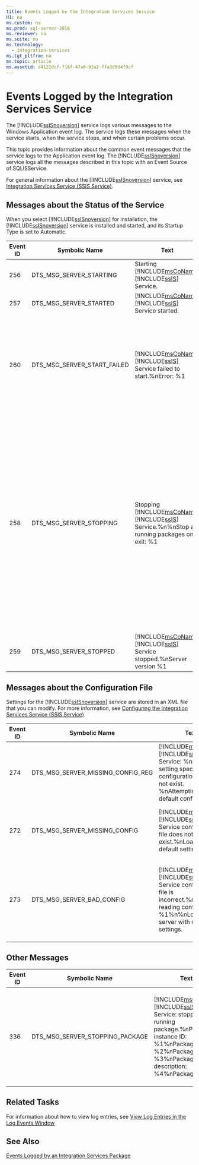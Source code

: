```yaml
---
title: Events Logged by the Integration Services Service
H1: na
ms.custom: na
ms.prod: sql-server-2016
ms.reviewer: na
ms.suite: na
ms.technology: 
  - integration-services
ms.tgt_pltfrm: na
ms.topic: article
ms.assetid: d4122dcf-f16f-47a0-93a2-ffa3d0d4f9cf
---
```

# Events Logged by the Integration Services Service
  The [!INCLUDE[ssISnoversion](../../Token/Other/ssISnoversion_md.md)] service logs various messages to the Windows Application event log. The service logs these messages when the service starts, when the service stops, and when certain problems occur.  
  
 This topic provides information about the common event messages that the service logs to the Application event log. The [!INCLUDE[ssISnoversion](../../Token/Other/ssISnoversion_md.md)] service logs all the messages described in this topic with an Event Source of SQLISService.  
  
 For general information about the [!INCLUDE[ssISnoversion](../../Token/Other/ssISnoversion_md.md)] service, see [Integration Services Service &#40;SSIS Service&#41;](../../Topics/TopicNameNotContainA/Integration-Services-Service--SSIS-Service-.md).  
  
## Messages about the Status of the Service  
 When you select [!INCLUDE[ssISnoversion](../../Token/Other/ssISnoversion_md.md)] for installation, the [!INCLUDE[ssISnoversion](../../Token/Other/ssISnoversion_md.md)] service is installed and started, and its Startup Type is set to Automatic.  
  
|Event ID|Symbolic Name|Text|Notes|  
|--------------|-------------------|----------|-----------|  
|256|DTS\_MSG\_SERVER\_STARTING|Starting [!INCLUDE[msCoName](../../Token/Other/msCoName_md.md)] [!INCLUDE[ssIS](../../Token/Other/ssIS_md.md)] Service.|The service is about to start.|  
|257|DTS\_MSG\_SERVER\_STARTED|[!INCLUDE[msCoName](../../Token/Other/msCoName_md.md)] [!INCLUDE[ssIS](../../Token/Other/ssIS_md.md)] Service started.|The service started.|  
|260|DTS\_MSG\_SERVER\_START\_FAILED|[!INCLUDE[msCoName](../../Token/Other/msCoName_md.md)] [!INCLUDE[ssIS](../../Token/Other/ssIS_md.md)] Service failed to start.%nError: %1|The service was not able to start. This inability to start might be the result of a damaged installation or an inappropriate service account.|  
|258|DTS\_MSG\_SERVER\_STOPPING|Stopping [!INCLUDE[msCoName](../../Token/Other/msCoName_md.md)] [!INCLUDE[ssIS](../../Token/Other/ssIS_md.md)] Service.%n%nStop all running packages on exit: %1|The service is stopping, and if you configure the service to do this, will stop all running packages. You can set a true or false value in the configuration file that determines whether the service stops running packages when the service itself stops. The message for this event includes the value of this setting.|  
|259|DTS\_MSG\_SERVER\_STOPPED|[!INCLUDE[msCoName](../../Token/Other/msCoName_md.md)] [!INCLUDE[ssIS](../../Token/Other/ssIS_md.md)] Service stopped.%nServer version %1|The service stopped.|  
  
## Messages about the Configuration File  
 Settings for the [!INCLUDE[ssISnoversion](../../Token/Other/ssISnoversion_md.md)] service are stored in an XML file that you can modify. For more information, see [Configuring the Integration Services Service &#40;SSIS Service&#41;](../../Topics/TopicNameNotContainA/Configuring-the-Integration-Services-Service--SSIS-Service-.md).  
  
|Event ID|Symbolic Name|Text|Notes|  
|--------------|-------------------|----------|-----------|  
|274|DTS\_MSG\_SERVER\_MISSING\_CONFIG\_REG|[!INCLUDE[msCoName](../../Token/Other/msCoName_md.md)] [!INCLUDE[ssIS](../../Token/Other/ssIS_md.md)] Service: %nRegistry setting specifying configuration file does not exist. %nAttempting to load default config file.|The Registry entry that contains the path of the configuration file does not exist or is empty.|  
|272|DTS\_MSG\_SERVER\_MISSING\_CONFIG|[!INCLUDE[msCoName](../../Token/Other/msCoName_md.md)] [!INCLUDE[ssIS](../../Token/Other/ssIS_md.md)] Service configuration file does not exist.%nLoading with default settings.|The configuration file itself does not exist at the specified location.|  
|273|DTS\_MSG\_SERVER\_BAD\_CONFIG|[!INCLUDE[msCoName](../../Token/Other/msCoName_md.md)] [!INCLUDE[ssIS](../../Token/Other/ssIS_md.md)] Service configuration file is incorrect.%nError reading config file: %1%n%nLoading server with default settings.|The configuration file could not be read or is not valid. This error might be the result of an XML syntax error in the file.|  
  
## Other Messages  
  
|Event ID|Symbolic Name|Text|Notes|  
|--------------|-------------------|----------|-----------|  
|336|DTS\_MSG\_SERVER\_STOPPING\_PACKAGE|[!INCLUDE[msCoName](../../Token/Other/msCoName_md.md)] [!INCLUDE[ssIS](../../Token/Other/ssIS_md.md)] Service: stopping running package.%nPackage instance ID: %1%nPackage ID: %2%nPackage name: %3%nPackage description: %4%nPackage|The service is trying to stop a running package. You can monitor and stop running packages in [!INCLUDE[ssManStudio](../../Token/Other/ssManStudio_md.md)]. For information about how to manage packages in [!INCLUDE[ssManStudio](../../Token/Other/ssManStudio_md.md)], see [Package Management &#40;SSIS Service&#41;](../../Topics/TopicNameNotContainA/Package-Management--SSIS-Service-.md).|  
  
## Related Tasks  
 For information about how to view log entries, see [View Log Entries in the Log Events Window](../../Topics/TopicNameNotContainA/View-Log-Entries-in-the-Log-Events-Window.md)  
  
## See Also  
 [Events Logged by an Integration Services Package](../../Topics/TopicNameNotContainA/Events-Logged-by-an-Integration-Services-Package.md)  
  
  